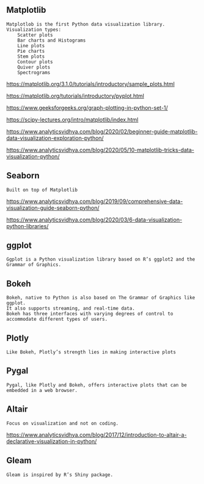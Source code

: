 
## Matplotlib
  
    Matplotlob is the first Python data visualization library. Visualization types:
        Scatter plots
        Bar charts and Histograms
        Line plots
        Pie charts
        Stem plots
        Contour plots
        Quiver plots
        Spectrograms

https://matplotlib.org/3.1.0/tutorials/introductory/sample_plots.html

https://matplotlib.org/tutorials/introductory/pyplot.html

https://www.geeksforgeeks.org/graph-plotting-in-python-set-1/

https://scipy-lectures.org/intro/matplotlib/index.html


https://www.analyticsvidhya.com/blog/2020/02/beginner-guide-matplotlib-data-visualization-exploration-python/

https://www.analyticsvidhya.com/blog/2020/05/10-matplotlib-tricks-data-visualization-python/

## Seaborn

    Built on top of Matplotlib
  
https://www.analyticsvidhya.com/blog/2019/09/comprehensive-data-visualization-guide-seaborn-python/

https://www.analyticsvidhya.com/blog/2020/03/6-data-visualization-python-libraries/
  
## ggplot

    Ggplot is a Python visualization library based on R’s ggplot2 and the Grammar of Graphics.

## Bokeh

    Bokeh, native to Python is also based on The Grammar of Graphics like ggplot. 
    It also supports streaming, and real-time data.
    Bokeh has three interfaces with varying degrees of control to accommodate different types of users.
    
    
## Plotly

    Like Bokeh, Plotly’s strength lies in making interactive plots

## Pygal
  
    Pygal, like Plotly and Bokeh, offers interactive plots that can be embedded in a web browser. 
    

## Altair

    Focus on visualization and not on coding. 
      
https://www.analyticsvidhya.com/blog/2017/12/introduction-to-altair-a-declarative-visualization-in-python/

## Gleam

    Gleam is inspired by R’s Shiny package.
    
## 
